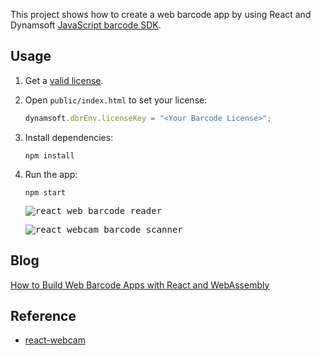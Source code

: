 This project shows how to create a web barcode app by using React and Dynamsoft [JavaScript barcode SDK](https://www.dynamsoft.com/Products/barcode-recognition-javascript.aspx).

## Usage

1. Get a [valid license](https://www.dynamsoft.com/CustomerPortal/Portal/Triallicense.aspx).

2. Open `public/index.html` to set your license:

    ```js
    dynamsoft.dbrEnv.licenseKey = "<Your Barcode License>";
    ```
3. Install dependencies:

    ```
    npm install
    ```

4. Run the app:

    ```
    npm start
    ```
    
    <kbd>![react web barcode reader](https://www.codepool.biz/wp-content/uploads/2019/01/react-web-barcode-reader.PNG)
    
    <kbd>![react webcam barcode scanner](https://www.codepool.biz/wp-content/uploads/2019/02/react-web-barcode-scanner-webcam.PNG)

## Blog
[How to Build Web Barcode Apps with React and WebAssembly](https://www.codepool.biz/build-web-barcode-apps-react-wasm.html)

## Reference
- [react-webcam](https://github.com/mozmorris/react-webcam)
